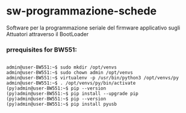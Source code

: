 # sw-programmazione-schede
Software per la programmazione seriale del firmware applicativo sugli Attuatori attraverso il BootLoader



###  prrequisites for BW551:

```

admin@user-BW551:~$ sudo mkdir /opt/venvs
admin@user-BW551:~$ sudo chown admin /opt/venvs
admin@user-BW551:~$ virtualenv -p /usr/bin/python3 /opt/venvs/py
admin@user-BW551:~$ . /opt/venvs/py/bin/activate
(py)admin@user-BW551:~$ pip --version
(py)admin@user-BW551:~$ pip install --upgrade pip
(py)admin@user-BW551:~$ pip --version
(py)admin@user-BW551:~$ pip install pyusb

```
